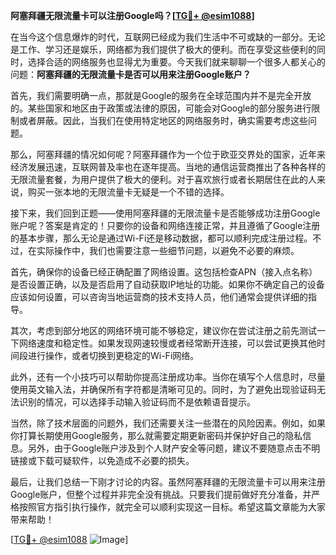 **阿塞拜疆无限流量卡可以注册Google吗？[[TG💪+ @esim1088](https://t.me/s/esim1088)]**

在当今这个信息爆炸的时代，互联网已经成为我们生活中不可或缺的一部分。无论是工作、学习还是娱乐，网络都为我们提供了极大的便利。而在享受这些便利的同时，选择合适的网络服务也显得尤为重要。今天我们就来聊聊一个很多人都关心的问题：**阿塞拜疆的无限流量卡是否可以用来注册Google账户？**

首先，我们需要明确一点，那就是Google的服务在全球范围内并不是完全开放的。某些国家和地区由于政策或法律的原因，可能会对Google的部分服务进行限制或者屏蔽。因此，当我们在使用特定地区的网络服务时，确实需要考虑这些问题。

那么，阿塞拜疆的情况如何呢？阿塞拜疆作为一个位于欧亚交界处的国家，近年来经济发展迅速，互联网普及率也在逐年提高。当地的通信运营商推出了各种各样的无限流量套餐，为用户提供了极大的便利。对于喜欢旅行或者长期居住在此的人来说，购买一张本地的无限流量卡无疑是一个不错的选择。

接下来，我们回到正题——使用阿塞拜疆的无限流量卡是否能够成功注册Google账户呢？答案是肯定的！只要你的设备和网络连接正常，并且遵循了Google注册的基本步骤，那么无论是通过Wi-Fi还是移动数据，都可以顺利完成注册过程。不过，在实际操作中，我们也需要注意一些细节问题，以避免不必要的麻烦。

首先，确保你的设备已经正确配置了网络设置。这包括检查APN（接入点名称）是否设置正确，以及是否启用了自动获取IP地址的功能。如果你不确定自己的设备应该如何设置，可以咨询当地运营商的技术支持人员，他们通常会提供详细的指导。

其次，考虑到部分地区的网络环境可能不够稳定，建议你在尝试注册之前先测试一下网络速度和稳定性。如果发现网速较慢或者经常断开连接，可以尝试更换其他时间段进行操作，或者切换到更稳定的Wi-Fi网络。

此外，还有一个小技巧可以帮助你提高注册成功率。当你在填写个人信息时，尽量使用英文输入法，并确保所有字符都是清晰可见的。同时，为了避免出现验证码无法识别的情况，可以选择手动输入验证码而不是依赖语音提示。

当然，除了技术层面的问题外，我们还需要关注一些潜在的风险因素。例如，如果你打算长期使用Google服务，那么就需要定期更新密码并保护好自己的隐私信息。另外，由于Google账户涉及到个人财产安全等问题，建议不要随意点击不明链接或下载可疑软件，以免造成不必要的损失。

最后，让我们总结一下刚才讨论的内容。虽然阿塞拜疆的无限流量卡可以用来注册Google账户，但整个过程并非完全没有挑战。只要我们提前做好充分准备，并严格按照官方指引执行操作，就完全可以顺利实现这一目标。希望这篇文章能为大家带来帮助！

[[TG💪+ @esim1088](https://t.me/s/esim1088) ![Image](https://i.postimg.cc/4NQfJmqS/Snipaste-2025-05-13-00-14-12.png)]